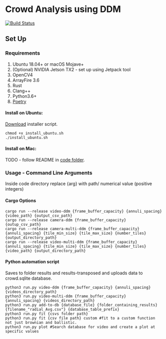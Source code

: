 # Crowd Analysis using DDM

[![Build Status](https://travis-ci.com/jordanosborn/MastersProject.svg?token=2eJkyoJzDLeBMdiGDz2x&branch=master)](https://travis-ci.com/jordanosborn/MastersProject)
## Set Up
### Requirements
1. Ubuntu 18.04+ or macOS Mojave+
1. (Optional) NVIDIA Jetson TX2 - set up using Jetpack tool
1. OpenCV4
1. ArrayFire 3.6
1. Rust
1. Clang++
1. Python3.6+
1. [Poetry](https://github.com/sdispater/poetry)
#### Install on Ubuntu:
[Download](https://github.com/jordanosborn/CrowdAnalysisDDM/raw/master/install_ubuntu.sh) installer script.

    chmod +x install_ubuntu.sh
    ./install_ubuntu.sh
#### Install on Mac:
TODO - follow README in [code folder](code/README.md).
### Usage - Command Line Arguments

Inside code directory replace {arg} with path/ numerical value (positive integers)

#### Cargo Options
    cargo run --release video-ddm {frame_buffer_capacity} {annuli_spacing} {video_path} {output_csv_path}
    cargo run --release camera-ddm {frame_buffer_capacity} {outup_csv_path}
    cargo run --release camera-multi-ddm {frame_buffer_capacity} {annuli_spacing} {tile_min_size} {tile_max_size} {number_tiles} {output_directory_path}
    cargo run --release video-multi-ddm {frame_buffer_capacity} {annuli_spacing} {tile_min_size} {tile_max_size} {number_tiles} {video_path} {output_directory_path}

#### Python automation script
Saves to folder results and results-transposed and uploads data to crowd.sqlite database.

    python3 run.py video-ddm {frame_buffer_capacity} {annuli_spacing} {videos_directory_path}
    python3 run.py video-multi-ddm {frame_buffer_capacity} {annuli_spacing} {videos_directory_path}
    python3 run.py add-to-db {database_file} {folder_containing_results} {filename_"radial_Avg.csv"} {database_table_prefix}
    python3 run.py fit {csvs folder path} 
    python3 run.py fit {csv file path} custom #fit to a custom function not just brownian and ballistic.
    python3 run.py plot #Search database for video and create a plot at specific values

